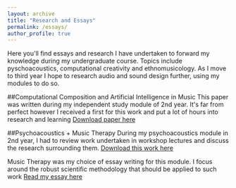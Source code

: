 ```yaml
---
layout: archive
title: "Research and Essays"
permalink: /essays/
author_profile: true
---
```

Here you'll find essays and research I have undertaken to forward my knowledge during my undergraduate course. Topics include pyschoacoustics, computational creativity and ethnomusicology. As I move to third year I hope to research audio and sound design further, using my modules to do so.

##Computational Composition and Artificial Intelligence in Music
This paper was written during my independent study module of 2nd year. It's far from perfect however I received a first for this work and put a lot of hours into research and learning
[Download paper here](http://hazza-music.github.io/files/computational_creativity.pdf)

##Psychoacoustics + Music Therapy
During my psychoacoustics module in 2nd year, I had to review work undertaken in workshop lectures and discuss the research surrounding them.
[Download this work here](http://hazza-music.github.io/files/psych_portfolio.pdf)

Music Therapy was my choice of essay writing for this module. I focus around the robust scientific methodology that should be applied to such work
[Read my essay here](http://hazza-music.github.io/files/music_therapy.pdf)

